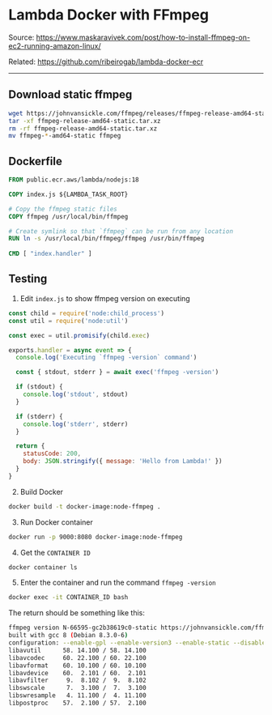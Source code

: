 # Lambda Docker with FFmpeg

Source: <https://www.maskaravivek.com/post/how-to-install-ffmpeg-on-ec2-running-amazon-linux/>

Related: <https://github.com/ribeirogab/lambda-docker-ecr>

---

## Download static ffmpeg

```bash
wget https://johnvansickle.com/ffmpeg/releases/ffmpeg-release-amd64-static.tar.xz
tar -xf ffmpeg-release-amd64-static.tar.xz
rm -rf ffmpeg-release-amd64-static.tar.xz
mv ffmpeg-*-amd64-static ffmpeg
```

## Dockerfile

```Dockerfile
FROM public.ecr.aws/lambda/nodejs:18

COPY index.js ${LAMBDA_TASK_ROOT}

# Copy the ffmpeg static files
COPY ffmpeg /usr/local/bin/ffmpeg

# Create symlink so that `ffmpeg` can be run from any location
RUN ln -s /usr/local/bin/ffmpeg/ffmpeg /usr/bin/ffmpeg
  
CMD [ "index.handler" ]
```

## Testing

1. Edit `index.js` to show ffmpeg version on executing

```js
const child = require('node:child_process')
const util = require('node:util')

const exec = util.promisify(child.exec)

exports.handler = async event => {
  console.log('Executing `ffmpeg -version` command')

  const { stdout, stderr } = await exec('ffmpeg -version')

  if (stdout) {
    console.log('stdout', stdout)
  }

  if (stderr) {
    console.log('stderr', stderr)
  }

  return {
    statusCode: 200,
    body: JSON.stringify({ message: 'Hello from Lambda!' })
  }
}
```

2. Build Docker

```bash
docker build -t docker-image:node-ffmpeg . 
```

3. Run Docker container

```bash
docker run -p 9000:8080 docker-image:node-ffmpeg 
```

4. Get the `CONTAINER ID`

```bash
docker container ls 
```

5. Enter the container and run the command `ffmpeg -version`

```bash
docker exec -it CONTAINER_ID bash
```

The return should be something like this:

```bash
ffmpeg version N-66595-gc2b38619c0-static https://johnvansickle.com/ffmpeg/  Copyright (c) 2000-2023 the FFmpeg developers
built with gcc 8 (Debian 8.3.0-6)
configuration: --enable-gpl --enable-version3 --enable-static --disable-debug --disable-ffplay --disable-indev=sndio --disable-outdev=sndio --cc=gcc --enable-fontconfig --enable-frei0r --enable-gnutls --enable-gmp --enable-libgme --enable-gray --enable-libaom --enable-libfribidi --enable-libass --enable-libvmaf --enable-libfreetype --enable-libmp3lame --enable-libopencore-amrnb --enable-libopencore-amrwb --enable-libopenjpeg --enable-librubberband --enable-libsoxr --enable-libspeex --enable-libsrt --enable-libvorbis --enable-libopus --enable-libtheora --enable-libvidstab --enable-libvo-amrwbenc --enable-libvpx --enable-libwebp --enable-libx264 --enable-libx265 --enable-libxml2 --enable-libdav1d --enable-libxvid --enable-libzvbi --enable-libzimg
libavutil      58. 14.100 / 58. 14.100
libavcodec     60. 22.100 / 60. 22.100
libavformat    60. 10.100 / 60. 10.100
libavdevice    60.  2.101 / 60.  2.101
libavfilter     9.  8.102 /  9.  8.102
libswscale      7.  3.100 /  7.  3.100
libswresample   4. 11.100 /  4. 11.100
libpostproc    57.  2.100 / 57.  2.100
```

